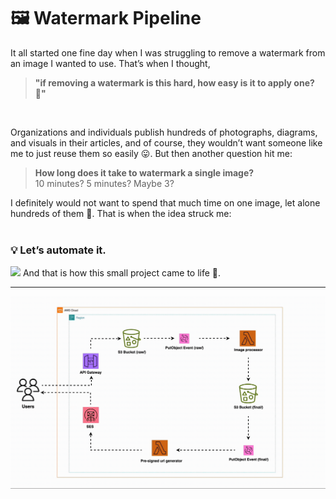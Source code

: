 # 🖼️ Watermark Pipeline

It all started one fine day when I was struggling to remove a watermark from an image I wanted to use. That’s when I thought, 
>**"if removing a watermark is this hard, how easy is it to apply one? 🤔"**
<br>

Organizations and individuals publish hundreds of photographs, diagrams, and visuals in their articles, and of course, they wouldn’t want someone like me to just reuse them so easily 😛. But then another question hit me:


>**How long does it take to watermark a single image?**  
10 minutes? 5 minutes? Maybe 3?  

I definitely would not want to spend that much time on one image, let alone hundreds of them 🤯. That is when the idea struck me:  
<br>
### 💡 Let’s automate it.  

![](https://tenor.com/e4t8t1XTDgZ.gif)
And that is how this small project came to life 🚀.  

---



![](https://github.com/sa-uwu/Projects/blob/main/Watermark%20Pipeline/assets/workflow.gif)


